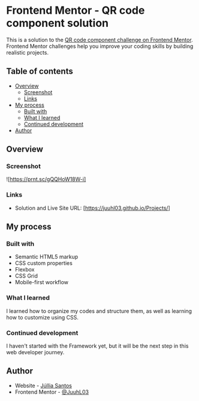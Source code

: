 # Frontend Mentor - QR code component solution

This is a solution to the [QR code component challenge on Frontend Mentor](https://www.frontendmentor.io/challenges/qr-code-component-iux_sIO_H). Frontend Mentor challenges help you improve your coding skills by building realistic projects.

## Table of contents

- [Overview](#overview)
  - [Screenshot](#screenshot)
  - [Links](#links)
- [My process](#my-process)
  - [Built with](#built-with)
  - [What I learned](#what-i-learned)
  - [Continued development](#continued-development)
- [Author](#author)

## Overview

### Screenshot

![https://prnt.sc/gQQHoW18W-i]

### Links

- Solution and Live Site URL: [https://juuhl03.github.io/Projects/]

## My process

### Built with

- Semantic HTML5 markup
- CSS custom properties
- Flexbox
- CSS Grid
- Mobile-first workflow

### What I learned

I learned how to organize my codes and structure them, as well as learning how to customize using CSS.

### Continued development

I haven't started with the Framework yet, but it will be the next step in this web developer journey.

## Author

- Website - [Júllia Santos](https://juuhl03.github.io/Projects/)
- Frontend Mentor - [@JuuhL03](https://www.frontendmentor.io/profile/JuuhL03)
